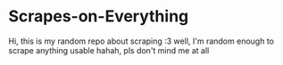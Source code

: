 # Scrapes-on-Everything
Hi, this is my random repo about scraping :3 well, I'm random enough to scrape anything usable hahah, pls don't mind me at all
